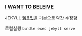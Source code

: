 ### [I WANT TO BELEIVE](https://njustice4all.github.com)

JEKYLL [템플릿](http://sergiokopplin.github.io/indigo/)을 기본으로 약간 수정함

로컬실행 `bundle exec jekyll serve`
